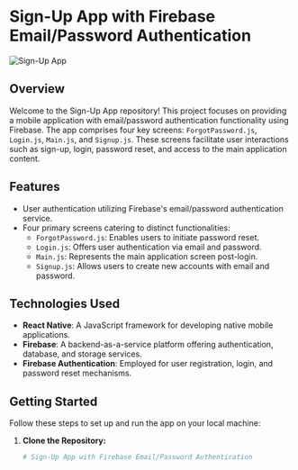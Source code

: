 # Sign-Up App with Firebase Email/Password Authentication

![Sign-Up App](app_demo.gif)

## Overview

Welcome to the Sign-Up App repository! This project focuses on providing a mobile application with email/password authentication functionality using Firebase. The app comprises four key screens: `ForgotPassword.js`, `Login.js`, `Main.js`, and `Signup.js`. These screens facilitate user interactions such as sign-up, login, password reset, and access to the main application content.

## Features

- User authentication utilizing Firebase's email/password authentication service.
- Four primary screens catering to distinct functionalities:
  - `ForgotPassword.js`: Enables users to initiate password reset.
  - `Login.js`: Offers user authentication via email and password.
  - `Main.js`: Represents the main application screen post-login.
  - `Signup.js`: Allows users to create new accounts with email and password.

## Technologies Used

- **React Native**: A JavaScript framework for developing native mobile applications.
- **Firebase**: A backend-as-a-service platform offering authentication, database, and storage services.
- **Firebase Authentication**: Employed for user registration, login, and password reset mechanisms.

## Getting Started

Follow these steps to set up and run the app on your local machine:

1. **Clone the Repository:**

   ```bash
   # Sign-Up App with Firebase Email/Password Authentication
